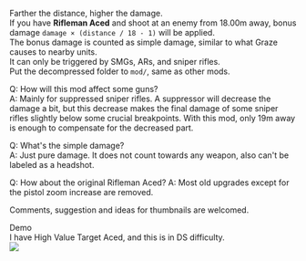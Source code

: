 Farther the distance, higher the damage.  
If you have **Rifleman Aced** and shoot at an enemy from 18.00m away, bonus damage `damage × (distance / 18 - 1)` will be applied.  
The bonus damage is counted as simple damage, similar to what Graze causes to nearby units.  
It can only be triggered by SMGs, ARs, and sniper rifles.  
Put the decompressed folder to `mod/`, same as other mods.

Q: How will this mod affect some guns?  
A: Mainly for suppressed sniper rifles. A suppressor will decrease the damage a bit, but this decrease makes the final damage of some sniper rifles slightly below some crucial breakpoints. With this mod, only 19m away is enough to compensate for the decreased part.

Q: What's the simple damage?  
A: Just pure damage. It does not count towards any weapon, also can't be labeled as a headshot. 

Q: How about the original Rifleman Aced?
A: Most old upgrades except for the pistol zoom increase are removed.

Comments, suggestion and ideas for thumbnails are welcomed.

Demo  
I have High Value Target Aced, and this is in DS difficulty.  
[![](https://img.youtube.com/vi/EBxYBfkzNWw/0.jpg)](https://youtu.be/EBxYBfkzNWw)
